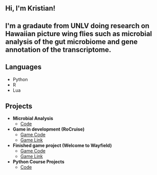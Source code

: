 <h2>Hi, I'm Kristian!<h2>

I'm a gradaute from UNLV doing research on Hawaiian picture wing flies such as microbial analysis of the gut microbiome and gene annotation of the transcriptome.

<h2>Languages</h2>

- Python
- R
- Lua

<h2>Projects</h2>

- <b>Microbial Analysis</b>
  - [Code](https://github.com/kristianpw/Microbial-Analysis)
- <b>Game in development (RoCruise)</b>
  - [Game Code](https://github.com/kristianpw/RoCruise-Game)
  - [Game Link](https://www.roblox.com/games/18596274278/RoCruise-Enhanced)
- <b>Finished game project (Welcome to Wayfield)</b>
  - [Game Code](https://github.com/kristianpw/Wayfield-Game)
  - [Game Link](https://www.roblox.com/games/16813855062/Welcome-To-Wayfield)
- <b>Python Course Projects</b>
  - [Code](https://github.com/kristianpw/Python-Course-Projects)


